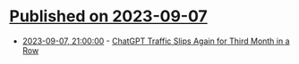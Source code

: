 # [Published on 2023-09-07](index.md)

* [2023-09-07, 21:00:00](https://slashdot.org/story/23/09/07/1931225/chatgpt-traffic-slips-again-for-third-month-in-a-row?utm_source=rss1.0mainlinkanon&utm_medium=feed) - [ChatGPT Traffic Slips Again for Third Month in a Row](https://slashdot.org/story/23/09/07/1931225/chatgpt-traffic-slips-again-for-third-month-in-a-row?utm_source=rss1.0mainlinkanon&utm_medium=feed)
